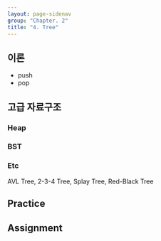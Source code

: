 ```yaml
---
layout: page-sidenav
group: "Chapter. 2"
title: "4. Tree"
---
```


## 이론

- push
- pop

## 고급 자료구조 

### Heap

### BST

### Etc

AVL Tree, 2-3-4 Tree, Splay Tree, Red-Black Tree 

## Practice

## Assignment